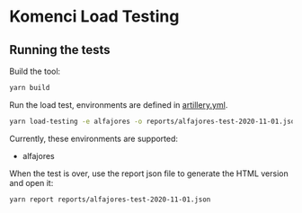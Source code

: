 # Komenci Load Testing

## Running the tests

Build the tool:

```bash
yarn build
```

Run the load test, environments are defined in [artillery.yml](./artillery.yml).


```bash
yarn load-testing -e alfajores -o reports/alfajores-test-2020-11-01.json
```

Currently, these environments are supported:

- alfajores

When the test is over, use the report json file to generate the HTML version and open it:

```bash
yarn report reports/alfajores-test-2020-11-01.json
```
